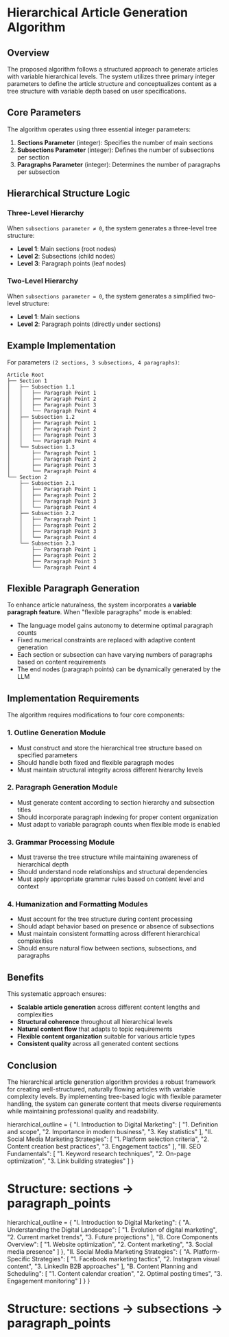 # Hierarchical Article Generation Algorithm

## Overview

The proposed algorithm follows a structured approach to generate articles with variable hierarchical levels. The system utilizes three primary integer parameters to define the article structure and conceptualizes content as a tree structure with variable depth based on user specifications.

## Core Parameters

The algorithm operates using three essential integer parameters:

1. **Sections Parameter** (integer): Specifies the number of main sections
2. **Subsections Parameter** (integer): Defines the number of subsections per section  
3. **Paragraphs Parameter** (integer): Determines the number of paragraphs per subsection

## Hierarchical Structure Logic

### Three-Level Hierarchy
When `subsections parameter ≠ 0`, the system generates a three-level tree structure:

- **Level 1**: Main sections (root nodes)
- **Level 2**: Subsections (child nodes)
- **Level 3**: Paragraph points (leaf nodes)

### Two-Level Hierarchy
When `subsections parameter = 0`, the system generates a simplified two-level structure:

- **Level 1**: Main sections
- **Level 2**: Paragraph points (directly under sections)

## Example Implementation

For parameters `(2 sections, 3 subsections, 4 paragraphs)`:

```
Article Root
├── Section 1
│   ├── Subsection 1.1
│   │   ├── Paragraph Point 1
│   │   ├── Paragraph Point 2
│   │   ├── Paragraph Point 3
│   │   └── Paragraph Point 4
│   ├── Subsection 1.2
│   │   ├── Paragraph Point 1
│   │   ├── Paragraph Point 2
│   │   ├── Paragraph Point 3
│   │   └── Paragraph Point 4
│   └── Subsection 1.3
│       ├── Paragraph Point 1
│       ├── Paragraph Point 2
│       ├── Paragraph Point 3
│       └── Paragraph Point 4
└── Section 2
    ├── Subsection 2.1
    │   ├── Paragraph Point 1
    │   ├── Paragraph Point 2
    │   ├── Paragraph Point 3
    │   └── Paragraph Point 4
    ├── Subsection 2.2
    │   ├── Paragraph Point 1
    │   ├── Paragraph Point 2
    │   ├── Paragraph Point 3
    │   └── Paragraph Point 4
    └── Subsection 2.3
        ├── Paragraph Point 1
        ├── Paragraph Point 2
        ├── Paragraph Point 3
        └── Paragraph Point 4
```

## Flexible Paragraph Generation

To enhance article naturalness, the system incorporates a **variable paragraph feature**. When "flexible paragraphs" mode is enabled:

- The language model gains autonomy to determine optimal paragraph counts
- Fixed numerical constraints are replaced with adaptive content generation
- Each section or subsection can have varying numbers of paragraphs based on content requirements
- The end nodes (paragraph points) can be dynamically generated by the LLM

## Implementation Requirements

The algorithm requires modifications to four core components:

### 1. Outline Generation Module
- Must construct and store the hierarchical tree structure based on specified parameters
- Should handle both fixed and flexible paragraph modes
- Must maintain structural integrity across different hierarchy levels

### 2. Paragraph Generation Module
- Must generate content according to section hierarchy and subsection titles
- Should incorporate paragraph indexing for proper content organization
- Must adapt to variable paragraph counts when flexible mode is enabled

### 3. Grammar Processing Module
- Must traverse the tree structure while maintaining awareness of hierarchical depth
- Should understand node relationships and structural dependencies
- Must apply appropriate grammar rules based on content level and context

### 4. Humanization and Formatting Modules
- Must account for the tree structure during content processing
- Should adapt behavior based on presence or absence of subsections
- Must maintain consistent formatting across different hierarchical complexities
- Should ensure natural flow between sections, subsections, and paragraphs

## Benefits

This systematic approach ensures:

- **Scalable article generation** across different content lengths and complexities
- **Structural coherence** throughout all hierarchical levels
- **Natural content flow** that adapts to topic requirements
- **Flexible content organization** suitable for various article types
- **Consistent quality** across all generated content sections

## Conclusion

The hierarchical article generation algorithm provides a robust framework for creating well-structured, naturally flowing articles with variable complexity levels. By implementing tree-based logic with flexible parameter handling, the system can generate content that meets diverse requirements while maintaining professional quality and readability.

hierarchical_outline = {
    "I. Introduction to Digital Marketing": [
        "1. Definition and scope",
        "2. Importance in modern business", 
        "3. Key statistics"
    ],
    "II. Social Media Marketing Strategies": [
        "1. Platform selection criteria",
        "2. Content creation best practices",
        "3. Engagement tactics"
    ],
    "III. SEO Fundamentals": [
        "1. Keyword research techniques",
        "2. On-page optimization",
        "3. Link building strategies"
    ]
}

# Structure: sections → paragraph_points

hierarchical_outline = {
    "I. Introduction to Digital Marketing": {
        "A. Understanding the Digital Landscape": [
            "1. Evolution of digital marketing",
            "2. Current market trends", 
            "3. Future projections"
        ],
        "B. Core Components Overview": [
            "1. Website optimization",
            "2. Content marketing",
            "3. Social media presence"
        ]
    },
    "II. Social Media Marketing Strategies": {
        "A. Platform-Specific Strategies": [
            "1. Facebook marketing tactics",
            "2. Instagram visual content",
            "3. LinkedIn B2B approaches"
        ],
        "B. Content Planning and Scheduling": [
            "1. Content calendar creation",
            "2. Optimal posting times",
            "3. Engagement monitoring"
        ]
    }
}

# Structure: sections → subsections → paragraph_points